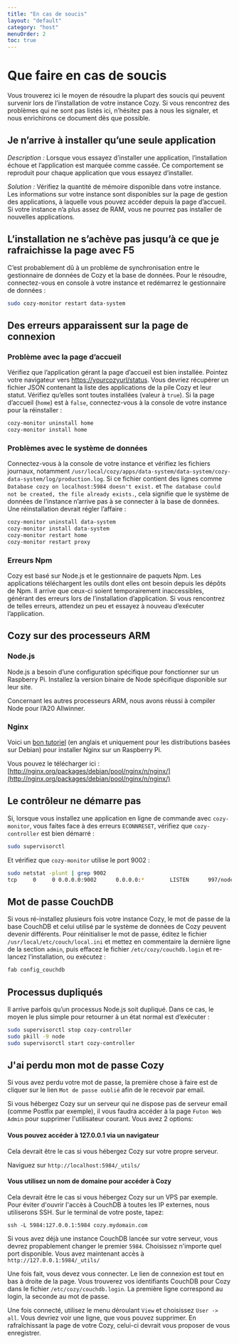 ```yaml
---
title: "En cas de soucis"
layout: "default"
category: "host"
menuOrder: 2
toc: true
---
```


# Que faire en cas de soucis

Vous trouverez ici le moyen de résoudre la plupart des soucis qui peuvent survenir lors de l’installation de votre instance Cozy. Si vous rencontrez des problèmes qui ne sont pas listés ici, n’hésitez pas à nous les signaler, et nous enrichirons ce document dès que possible.

## Je n’arrive à installer qu’une seule application

*Description :* Lorsque vous essayez d’installer une application, l’installation
échoue et l’application est marquée comme cassée. Ce comportement se reproduit
pour chaque application que vous essayez d’installer.

*Solution :* Vérifiez la quantité de mémoire disponible dans votre instance. Les
informations sur votre instance sont disponibles sur la page de gestion des
applications, à laquelle vous pouvez accéder depuis la page d’accueil. Si votre
instance n’a plus assez de RAM, vous ne pourrez pas installer de nouvelles
applications.

## L’installation ne s’achève pas jusqu’à ce que je rafraichisse la page avec F5

C’est probablement dû à un problème de synchronisation entre le gestionnaire de
données de Cozy et la base de données. Pour le résoudre, connectez-vous en
console à votre instance et redémarrez le gestionnaire de données :

```bash
sudo cozy-monitor restart data-system
```

## Des erreurs apparaissent sur la page de connexion

### Problème avec la page d’accueil

Vérifiez que l’application gérant la page d’accueil est bien installée.
Pointez votre navigateur vers
[https://yourcozyurl/status](https://yourcozyurl/status).  Vous devriez
récupérer un fichier JSON contenant la liste des applications de la pile Cozy
et leur statut.  Vérifiez qu’elles sont toutes installées (valeur à `true`).
Si la page d’accueil (`home`) est à `false`, connectez-vous à la console de
votre instance pour la réinstaller :

```bash
cozy-monitor uninstall home
cozy-monitor install home
```

### Problèmes avec le système de données

Connectez-vous à la console de votre instance et vérifiez les fichiers journaux,
notamment `/usr/local/cozy/apps/data-system/data-system/cozy-data-system/log/production.log`.
Si ce fichier contient des lignes comme `Database cozy on localhost:5984
doesn't exist.` et `The database could not be created, the file already exists.`,
cela signifie que le système de données de l’instance n’arrive pas à se connecter
à la base de données. Une réinstallation devrait régler l’affaire :

```bash
cozy-monitor uninstall data-system
cozy-monitor install data-system
cozy-monitor restart home
cozy-monitor restart proxy
```

### Erreurs Npm

Cozy est basé sur Node.js et le gestionnaire de paquets Npm. Les applications
téléchargent les outils dont elles ont besoin depuis les dépôts de Npm. Il
arrive que ceux-ci soient temporairement inaccessibles, générant des erreurs
lors de l’installation d’application. Si vous rencontrez de telles erreurs,
attendez un peu et essayez à nouveau d’exécuter l’application.


## Cozy sur des processeurs ARM

### Node.js

Node.js a besoin d’une configuration spécifique pour fonctionner sur un
Raspberry Pi. Installez la version binaire de Node spécifique disponible
sur leur site.

Concernant les autres processeurs ARM, nous avons réussi à compiler Node pour
l’A20 Allwinner.


### Nginx

Voici un [bon tutoriel](http://virtualitblog.blogspot.fr/2013/05/install-nginx-141-raspberry-pi.html)
(en anglais et uniquement pour les distributions basées sur Debian) pour
installer Nginx sur un Raspberry Pi.

Vous pouvez le télécharger ici : [http://nginx.org/packages/debian/pool/nginx/n/nginx/](http://nginx.org/packages/debian/pool/nginx/n/nginx/)


## Le contrôleur ne démarre pas

Si, lorsque vous installez une application en ligne de commande avec `cozy-monitor`,
vous faites face à des erreurs `ECONNRESET`, vérifiez que `cozy-controller` est
bien démarré :

```bash
sudo supervisorctl
```

Et vérifiez que `cozy-monitor` utilise le port 9002 :

```bash
sudo netstat -plunt | grep 9002
tcp     0     0 0.0.0.0:9002      0.0.0.0:*        LISTEN      997/node
```


## Mot de passe CouchDB

Si vous ré-installez plusieurs fois votre instance Cozy, le mot de passe de la
base CouchDB et celui utilisé par le système de données de Cozy peuvent devenir
différents. Pour réinitialiser le mot de passe, éditez le fichier
`/usr/local/etc/couch/local.ini` et mettez en commentaire la dernière ligne
de la section `admin`, puis effacez le fichier `/etc/cozy/couchdb.login` et
re-lancez l’installation, ou exécutez :

```bash
fab config_couchdb
```

## Processus dupliqués

Il arrive parfois qu’un processus Node.js soit dupliqué. Dans ce cas, le moyen
le plus simple pour retourner à un état normal est d’exécuter :

```bash
sudo supervisorctl stop cozy-controller
sudo pkill -9 node
sudo supervisorctl start cozy-controller
```

## J'ai perdu mon mot de passe Cozy

Si vous avez perdu votre mot de passe, la première chose à faire est de cliquer sur le lien `Mot de passe oublié` afin de le recevoir par email.

Si vous hébergez Cozy sur un serveur qui ne dispose pas de serveur email (comme Postfix par exemple), il vous faudra accéder à la page `Futon Web Admin` pour supprimer l'utilisateur courant. Vous avez 2 options:

#### Vous pouvez accéder à 127.0.0.1 via un navigateur

Cela devrait être le cas si vous hébergez Cozy sur votre propre serveur.

Naviguez sur `http://localhost:5984/_utils/`

#### Vous utilisez un nom de domaine pour accéder à Cozy

Cela devrait être le cas si vous hébergez Cozy sur un VPS par exemple.
Pour éviter d'ouvrir l'accès à CouchDB à toutes les IP externes, nous utiliserons SSH.
Sur le terminal de votre poste, tapez:

```
ssh -L 5984:127.0.0.1:5984 cozy.mydomain.com
```

Si vous avez déjà une instance CouchDB lancée sur votre serveur, vous devrez propablement changer le premier `5984`. Choisissez n'importe quel port disponible.
Vous avez maintenant accès à `http://127.0.0.1:5984/_utils/`

Une fois fait, vous devez vous connecter. Le lien de connexion est tout en bas à droite de la page. Vous trouverez vos identifiants CouchDB pour Cozy dans le fichier `/etc/cozy/couchdb.login`. La première ligne correspond au login, la seconde au mot de passe.

Une fois connecté, utilisez le menu déroulant `View` et choisissez `User -> all`. Vous devriez voir une ligne, que vous pouvez supprimer.
En rafraîchissant la page de votre Cozy, celui-ci devrait vous proposer de vous enregistrer.
